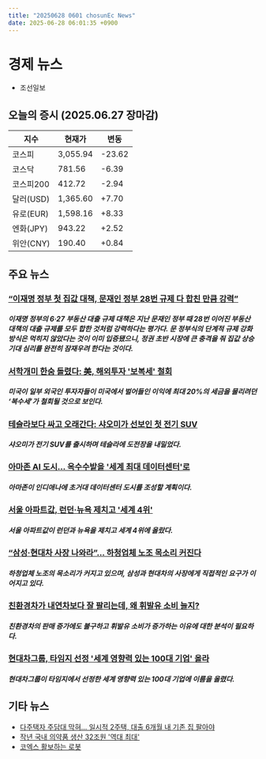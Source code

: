 ```yaml
---
title: "20250628 0601 chosunEc News"
date: 2025-06-28 06:01:35 +0900
---
```


# 경제 뉴스
- 조선일보
## 오늘의 증시 (2025.06.27 장마감)

| 지수 | 현재가 | 변동 |
|---|---|---|
| 코스피 | 3,055.94 | -23.62 |
| 코스닥 | 781.56 | -6.39 |
| 코스피200 | 412.72 | -2.94 |
| 달러(USD) | 1,365.60 | +7.70 |
| 유로(EUR) | 1,598.16 | +8.33 |
| 엔화(JPY) | 943.22 | +2.52 |
| 위안(CNY) | 190.40 | +0.84 |

## 주요 뉴스
### [“이재명 정부 첫 집값 대책, 문재인 정부 28번 규제 다 합친 만큼 강력”](https://www.chosun.com/economy/money/2025/06/27/R3E3D6ODZNAMHAHV3V4UH56YYY/)
##### 이재명 정부의 6·27 부동산 대출 규제 대책은 지난 문재인 정부 때 28번 이어진 부동산 대책의 대출 규제를 모두 합한 것처럼 강력하다는 평가다. 문 정부식의 단계적 규제 강화 방식은 먹히지 않았다는 것이 이미 입증됐으니, 정권 초반 시장에 큰 충격을 줘 집값 상승 기대 심리를 완전히 잠재우려 한다는 것이다.

### [서학개미 한숨 돌렸다: 美, 해외투자 '보복세' 철회](https://www.chosun.com/economy/economy_general/2025/06/27/Q7GDADGRKBAABA7OD6Z5CRGFKI/)
##### 미국이 일부 외국인 투자자들이 미국에서 벌어들인 이익에 최대 20%의 세금을 물리려던 ‘복수세’가 철회될 것으로 보인다.

### [테슬라보다 싸고 오래간다: 샤오미가 선보인 첫 전기 SUV](https://www.chosun.com/economy/tech_it/2025/06/27/USFYIVJI7RFOJFBP3GJGHR2BXQ/)
##### 샤오미가 전기 SUV를 출시하며 테슬라에 도전장을 내밀었다.

### [아마존 AI 도시… 옥수수밭을 '세계 최대 데이터센터'로](https://www.chosun.com/economy/tech_it/2025/06/27/SYY7XRUZFFAVVM6AEHWLVSQBWY/)
##### 아마존이 인디애나에 초거대 데이터센터 도시를 조성할 계획이다.

### [서울 아파트값, 런던·뉴욕 제치고 '세계 4위'](https://www.chosun.com/economy/int_economy/2025/06/27/NCILESSFVRCN7IBHYYCGJCW6NI/)
##### 서울 아파트값이 런던과 뉴욕을 제치고 세계 4위에 올랐다.

### [“삼성·현대차 사장 나와라”… 하청업체 노조 목소리 커진다](https://www.chosun.com/economy/industry-company/2025/06/27/QJVXHN5OGRDYJBQEIQIEG5XLPA/)
##### 하청업체 노조의 목소리가 커지고 있으며, 삼성과 현대차의 사장에게 직접적인 요구가 이어지고 있다.

### [친환경차가 내연차보다 잘 팔리는데, 왜 휘발유 소비 늘지?](https://www.chosun.com/economy/industry-company/2025/06/27/SH7SM6GO5NHFRF7REDFFQNODQY/)
##### 친환경차의 판매 증가에도 불구하고 휘발유 소비가 증가하는 이유에 대한 분석이 필요하다.

### [현대차그룹, 타임지 선정 '세계 영향력 있는 100대 기업' 올라](https://www.chosun.com/economy/auto/2025/06/27/55GFVQUQY5FGVBTQVPFSQ5C5QA/)
##### 현대차그룹이 타임지에서 선정한 세계 영향력 있는 100대 기업에 이름을 올렸다.

## 기타 뉴스
- [다주택자 주담대 막혀… 일시적 2주택, 대출 6개월 내 기존 집 팔아야](https://www.chosun.com/economy/money/2025/06/28/IREOFPTELNCEHFYBOBZGEZSM3U/)
- [작년 국내 의약품 생산 32조원 '역대 최대'](https://www.chosun.com/economy/science/2025/06/27/VNTYXX34YC4X4TW4XABT24WJVE/)
- [코엑스 활보하는 로봇](https://www.chosun.com/economy/industry-company/2025/06/28/6KXTNI5KGFFTJC67JJTOMYMWLY/)